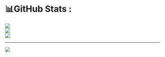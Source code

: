 # 📊GitHub Stats :
![](https://github-readme-stats.vercel.app/api?username=Fgieb&theme=radical&hide_border=false&include_all_commits=true&count_private=true)<br/>
![](https://github-readme-streak-stats.herokuapp.com/?user=Fgieb&theme=radical&hide_border=false)<br/>
![](https://github-readme-stats.vercel.app/api/top-langs/?username=Fgieb&theme=radical&hide_border=false&include_all_commits=true&count_private=true&layout=compact)

---
[![](https://visitcount.itsvg.in/api?id=Fgieb&icon=0&color=0)](https://visitcount.itsvg.in)
